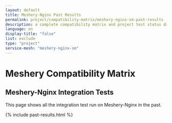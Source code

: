 ```yaml
---
layout: default
title: Meshery-Nginx Past Results
permalink: project/compatibility-matrix/meshery-nginx-sm-past-results
description: a complete compatibility matrix and project test status dashboard.
language: en
display-title: "false"
list: exclude
type: "project"
service-mesh: "meshery-nginx-sm"
---
```


# Meshery Compatibility Matrix

## Meshery-Nginx Integration Tests

This page shows all the integration test run on Meshery-Nginx in the past.

{% include past-results.html %}